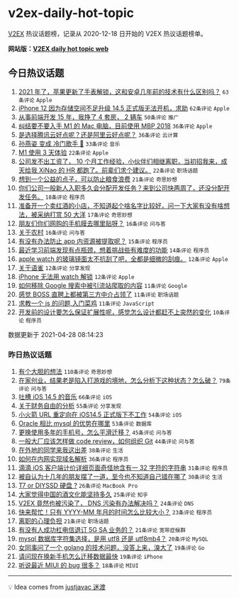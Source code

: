 # v2ex-daily-hot-topic

[V2EX](https://www.v2ex.com/) 热议话题榜，记录从 2020-12-18 日开始的 V2EX 热议话题榜单。

**网站版：[V2EX daily hot topic web](https://boojack.github.io/v2ex-daily-hot-topic-web/)**

## 今日热议话题

<!-- TODAY BEGIN -->

1. [2021 年了，苹果更新了手表解锁，这和安卓几年前的技术有什么区别吗？](https://www.v2ex.com/t/773753) `63条评论` `Apple`
1. [iPhone 12 因为存储空间不足升级 14.5 正式版无法开机，求助](https://www.v2ex.com/t/773744) `62条评论` `Apple`
1. [从事前端开发 15 年，我挣了 4 套房， 2 辆车](https://www.v2ex.com/t/773790) `50条评论` `推广`
1. [纠结要不要入手 M1 的 Mac 电脑，目前使用 MBP 2018](https://www.v2ex.com/t/773748) `36条评论` `Apple`
1. [是选择腾讯云好点呢？还是阿里云好点呢？](https://www.v2ex.com/t/773780) `36条评论` `云计算`
1. [孙燕姿 变成 冷门歌手 🤔️](https://www.v2ex.com/t/773843) `33条评论` `音乐`
1. [M1 使用 3 天体验](https://www.v2ex.com/t/773833) `22条评论` `Apple`
1. [公司发不出工资了， 10 个月工作经验，小伙伴们相继离职，当初招我来，成天给我 XiNao 的 HR 都跑了。前辈们求个建议。](https://www.v2ex.com/t/773820) `22条评论` `职场话题`
1. [想到一个公益的点子，可以防止粮食浪费](https://www.v2ex.com/t/773806) `21条评论` `奇思妙想`
1. [你们公司一般新人入职多久会分配开发任务？来到公司快两周了，还没分配开发任务。](https://www.v2ex.com/t/773779) `18条评论` `程序员`
1. [准备开一个卖红酒的小店，不知道起个啥名字比较好，问一下大家有没有啥想法，被采纳打赏 50 大洋](https://www.v2ex.com/t/773864) `17条评论` `奇思妙想`
1. [朋友们你们网购的手机膜去哪里贴呀？](https://www.v2ex.com/t/773848) `16条评论` `问与答`
1. [关于农村](https://www.v2ex.com/t/773757) `16条评论` `问与答`
1. [有没有办法防止 app 内资源被提取呢？](https://www.v2ex.com/t/773794) `15条评论` `程序员`
1. [最近学习前端发现有点瓶颈，想着挑战些有难度的功能](https://www.v2ex.com/t/773799) `14条评论` `程序员`
1. [apple watch 的玻璃镜面太不抗刮了吧，全都是细微的刮痕。](https://www.v2ex.com/t/773846) `12条评论` `Apple`
1. [关于语雀](https://www.v2ex.com/t/773772) `12条评论` `分享发现`
1. [iPhone 无法用 watch 解锁](https://www.v2ex.com/t/773745) `12条评论` `Apple`
1. [如何移除 Google 搜索中被引流站爬取的内容](https://www.v2ex.com/t/773818) `11条评论` `Google`
1. [感觉 BOSS 直聘上都被第三方中介占领了](https://www.v2ex.com/t/773771) `11条评论` `职场话题`
1. [求教一个 js 的问题,入门菜鸡](https://www.v2ex.com/t/773759) `11条评论` `JavaScript`
1. [开发前的设计要怎么保证扩展性呢，感觉怎么设计都赶不上突然的变化](https://www.v2ex.com/t/773788) `10条评论` `程序员`

数据更新于 2021-04-28 08:14:23

<!-- TODAY END -->

### 昨日热议话题

<!-- YESTERDAY BEGIN -->

1. [有个大胆的想法](https://www.v2ex.com/t/773516) `110条评论` `奇思妙想`
1. [在家创业，结果老是陷入打游戏的境地，怎么分析下这种状态？怎么破？](https://www.v2ex.com/t/773579) `79条评论` `问与答`
1. [吐槽 iOS 14.5 的音乐](https://www.v2ex.com/t/773507) `66条评论` `iOS`
1. [关于财务自由的分析](https://www.v2ex.com/t/773614) `55条评论` `分享发现`
1. [小火箭 URL 重定向在 iOS14.5 正式版下不工作](https://www.v2ex.com/t/773536) `54条评论` `iOS`
1. [Oracle 相比 mysql 的优势在哪里](https://www.v2ex.com/t/773654) `53条评论` `数据库`
1. [更换使用多年的手机号，怎么平滑迁移？](https://www.v2ex.com/t/773574) `45条评论` `问与答`
1. [一般大厂应该怎样做 code review，如何组织 Git](https://www.v2ex.com/t/773568) `44条评论` `问与答`
1. [在外地的同学来我这出差](https://www.v2ex.com/t/773634) `38条评论` `生活`
1. [如何在内网实现域名解析](https://www.v2ex.com/t/773549) `36条评论` `程序员`
1. [滴滴 iOS 客户端计价详细页面奇怪地含有一 32 字符的字符串](https://www.v2ex.com/t/773673) `31条评论` `程序员`
1. [被自认为十几年的朋友摆了一道，至今也不知道自己错在哪了](https://www.v2ex.com/t/773718) `30条评论` `生活`
1. [T7 or DIYSSD 硬盘 ?](https://www.v2ex.com/t/773621) `26条评论` `MacBook Pro`
1. [大家觉得中国的酒文化能坚持多久](https://www.v2ex.com/t/773708) `25条评论` `知乎`
1. [V2EX 竟然也被污染了， DNS 污染有办法解决吗？](https://www.v2ex.com/t/773659) `24条评论` `DNS`
1. [快来帮忙！只有 YYYY-MM 年月的时间怎么比较大小？](https://www.v2ex.com/t/773526) `23条评论` `程序员`
1. [离职的心理负担](https://www.v2ex.com/t/773628) `21条评论` `职场话题`
1. [有没有人成功杠电信退订 5G SA 业务的？](https://www.v2ex.com/t/773546) `21条评论` `宽带症候群`
1. [mysql 数据库字符集选择，是用 utf8 还是 utf8mb4？](https://www.v2ex.com/t/773509) `20条评论` `MySQL`
1. [女同事问了一个 golang 的技术问题，没答上来，溴大了](https://www.v2ex.com/t/773635) `19条评论` `Go`
1. [请问现在换新手机怎么迁移数据最快](https://www.v2ex.com/t/773538) `19条评论` `iPhone`
1. [听说最近 MIUI 的 bug 很多？](https://www.v2ex.com/t/773645) `18条评论` `MIUI`

<!-- YESTERDAY END -->

---

💡 Idea comes from [justjavac 迷渡](https://github.com/justjavac/)
